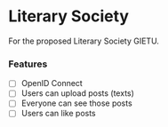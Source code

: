 # Literary Society

For the proposed Literary Society GIETU.

### Features

- [ ] OpenID Connect
- [ ] Users can upload posts (texts)
- [ ] Everyone can see those posts
- [ ] Users can like posts
